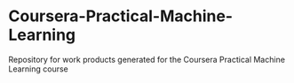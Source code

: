 # Coursera-Practical-Machine-Learning
Repository for work products generated for the Coursera Practical Machine Learning course
